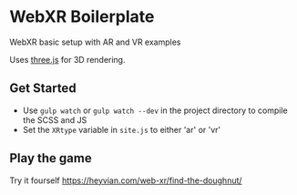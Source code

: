 # WebXR Boilerplate
WebXR basic setup with AR and VR examples

Uses [three.js](https://threejs.org/) for 3D rendering.

## Get Started
 - Use `gulp watch` or `gulp watch --dev` in the project directory to compile the SCSS and JS
 - Set the `XRtype` variable in `site.js` to either 'ar' or 'vr'

## Play the game
Try it fourself https://heyvian.com/web-xr/find-the-doughnut/
